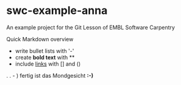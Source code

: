 # swc-example-anna
An example project for the Git Lesson of EMBL Software Carpentry

Quick Markdown overview

- write bullet lists with '-'
- create **bold text** with **
- include [links](https://embl.de) with [] and ()


. . - ) fertig ist das Mondgesicht **:-)**
